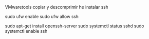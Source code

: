 VMwaretools
copiar y descomprimir he instalar
ssh

sudo ufw enable
sudo ufw allow ssh

sudo apt-get install openssh-server
sudo systemctl status sshd
sudo systemctl enable ssh